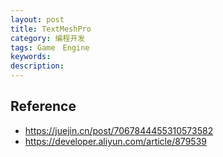 ```yaml
---
layout: post
title: TextMeshPro
category: 编程开发
tags: Game　Engine
keywords: 
description: 
---
```




## Reference

* <https://juejin.cn/post/7067844455310573582>
* <https://developer.aliyun.com/article/879539>